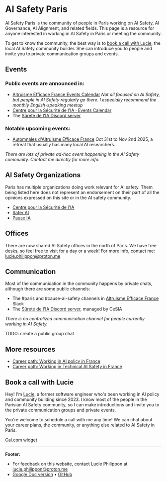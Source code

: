 # AI Safety Paris

AI Safety Paris is the community of people in Paris working on AI Safety, AI Governance, AI Alignment, and related fields. This page is a resource for anyone interested in working in AI Safety in Paris or meeting the community.

To get to know the community, the best way is to [book a call with Lucie](#book-call), the local AI Safety community builder. She can introduce you to people and invite you to private communication groups and events.

## Events

### Public events are announced in:

- [Altruisme Efficace France Events Calendar](https://lu.ma/altruismeefficacefrance)
  *Not all focused on AI Safety, but people in AI Safety regularly go there. I especially recommend the monthly English-speaking meetup*
- [Centre pour la Sécurité de l'IA · Events Calendar](https://lu.ma/CeSIA)
- The [Sûreté de l'IA Discord server](https://discord.gg/KjZHTyGWjQ)

### Notable upcoming events:

- [Automnales d'Altruisme Efficace France](https://luma.com/05qscjh1) Oct 31st to Nov 2nd 2025, a retreat that usually has many local AI researchers.

*There are lots of private ad-hoc event happening in the AI Safety community. Contact me directly for more info.*

## AI Safety Organizations

Paris has multiple organizations doing work relevant for AI safety. Them being listed here does not represent an endorsement on their part of all the opinions expressed on this site or in the AI safety community.

- [Centre pour la Sécurité de l'IA](https://www.securite-ia.fr/en)
- [Safer AI](https://www.safer-ai.org/)
- [Pause IA](https://pauseia.fr/)

## Offices

There are now shared AI Safety offices in the north of Paris. We have free desks, so feel free to visit for a day or a week! For more info, contact me: [lucie.philippon@proton.me](mailto:lucie.philippon@proton.me)

## Communication

Most of the communication in the community happens by private chats, although there are some public channels:

- The #paris and #cause-ai-safety channels in [Altruisme Efficace France](https://www.altruismeefficacefrance.org/) Slack
- The [Sûreté de l'IA Discord server](https://discord.gg/KjZHTyGWjQ), managed by CeSIA

*There is no centralized communication channel for people currently working in AI Safety.*

TODO: create a public group chat


## More resources

- [Career path: Working in AI policy in France](https://docs.google.com/document/d/1qGnp1tc9ilRQeVHub_9VRvpUOCEJ26_VZsQRg9FDGRw/edit?tab=t.0#heading=h.3rbqh72h091y)
- [Career path: Working in Technical AI Safety in France](https://docs.google.com/document/d/1VP26Zlp5tVpx0RYWPQdG0mCaMYRUF4p-ZFgt_FA9ows/edit?tab=t.0#heading=h.tg542uvqyvn2)

## Book a call with Lucie

Hey! I'm [Lucie](https://www.linkedin.com/in/lucie-lt-philippon/), a former software engineer who's been working in AI policy and community building since 2023. I know most of the people in the Parisian AI Safety community, so I can make introductions and invite you to the private communication groups and private events.

You're welcome to schedule a call with me any time! We can chat about your career plans, the community, or anything else related to AI Safety in Paris.

[Cal.com widget](https://cal.com/lucie-philippon/intro-paris-ai-safety)

---

**Footer:**
- For feedback on this website, contact Lucie Philippon at lucie.philippon@proton.me
- [Google Doc version](https://docs.google.com/document/d/1pudXgEO4gQ_OvGl_8luk3sR2nS0VEclmfSpUDKXYUIE/edit?tab=t.0) • [GitHub](https://github.com/Aelerinya/aisafety.paris)
